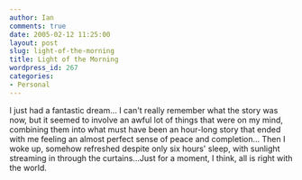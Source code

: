 ```yaml
---
author: Ian
comments: true
date: 2005-02-12 11:25:00
layout: post
slug: light-of-the-morning
title: Light of the Morning
wordpress_id: 267
categories:
- Personal
---
```


I just had a fantastic dream...  I can't really remember what the story was now, but it seemed to involve an awful lot of things that were on my mind, combining them into what must have been an hour-long story that ended with me feeling an almost perfect sense of peace and completion...  Then I woke up, somehow refreshed despite only six hours' sleep, with sunlight streaming in through the curtains...Just for a moment, I think, all is right with the world.
